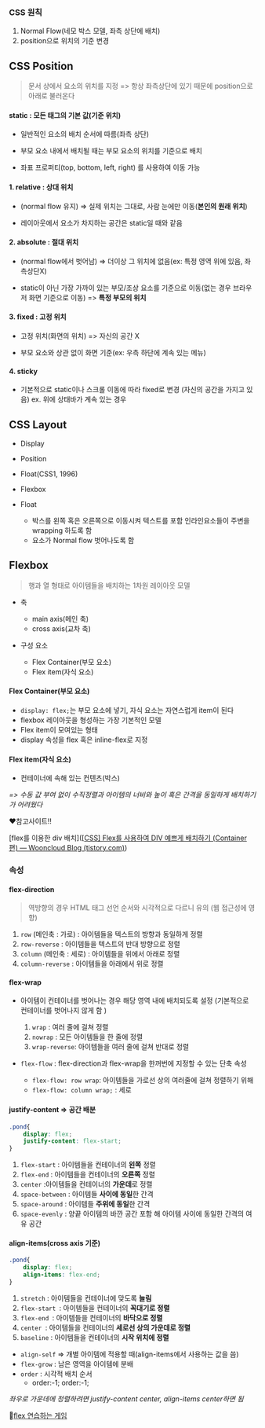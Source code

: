 ### CSS 원칙

1. Normal Flow(네모 박스 모델, 좌측 상단에 배치)
2. position으로 위치의 기준 변경



## CSS Position

> 문서 상에서 요소의 위치를 지정 => 항상 좌측상단에 있기 때문에 position으로 아래로 불러온다



#### static : 모든 태그의 기본 값(기준 위치)

- 일반적인 요소의 배치 순서에 따름(좌측 상단)
- 부모 요소 내에서 배치될 때는 부모 요소의 위치를 기준으로 배치

- 좌표 프로퍼티(top, bottom, left, right) 를 사용하여 이동 가능



#### 1. relative : 상대 위치

- (normal flow 유지) => 실제 위치는 그대로, 사람 눈에만 이동(**본인의 원래 위치**)

 - 레이아웃에서 요소가 차지하는 공간은 static일 때와 같음



#### 2. absolute : 절대 위치

- (normal flow에서 벗어남) => 더이상 그 위치에 없음(ex: 특정 영역 위에 있음, 좌측상단X)

 - static이 아닌 가장 가까이 있는 부모/조상 요소를 기준으로 이동(없는 경우 브라우저 화면 기준으로 이동) => **특정 부모의 위치**



#### 3. fixed : 고정 위치

- 고정 위치(화면의 위치) => 자신의 공간 X

 - 부모 요소와 상관 없이 화면 기준(ex: 우측 하단에 계속 있는 메뉴)



#### 4. sticky 

- 기본적으로 static이나 스크롤 이동에 따라 fixed로 변경 (자신의 공간을 가지고 있음) ex. 위에 상태바가 계속 있는 경우





## CSS Layout

- Display
- Position
- Float(CSS1, 1996)
- Flexbox



- Float 
  - 박스를 왼쪽 혹은 오른쪽으로 이동시켜 텍스트를 포함 인라인요소들이 주변을 wrapping 하도록 함
  - 요소가 Normal flow 벗어나도록 함



## Flexbox

> 행과 열 형태로 아이템들을 배치하는 1차원 레이아웃 모델

- 축
  - main axis(메인 축)
  - cross axis(교차 축)

- 구성 요소
  - Flex Container(부모 요소)
  - Flex item(자식 요소)




#### Flex Container(부모 요소)

- `display: flex;`는 부모 요소에 넣기, 자식 요소는 자연스럽게 item이 된다
- flexbox 레이아웃을 형성하는 가장 기본적인 모델
- Flex item이 모여있는 형태
- display 속성을 flex 혹은 inline-flex로 지정

#### Flex item(자식 요소)

- 컨테이너에 속해 있는 컨텐츠(박스)

  

*=> 수동 값 부여 없이 수직정렬과 아이템의 너비와 높이 혹은 간격을 동일하게 배치하기가 어려웠다*



❤참고사이트!!

[flex를 이용한 div 배치]([[CSS\] Flex를 사용하여 DIV 예쁘게 배치하기 (Container 편) — Wooncloud Blog (tistory.com)](https://wooncloud.tistory.com/10))

###  속성

#### flex-direction

> 역방향의 경우 HTML 태그 선언 순서와 시각적으로 다르니 유의 (웹 접근성에 영향)

1. `row` (메인축 : 가로) : 아이템들을 텍스트의 방향과 동일하게 정렬
2. `row-reverse` : 아이템들을 텍스트의 반대 방향으로 정렬
3. `column` (메인축 : 세로) : 아이템들을 위에서 아래로 정렬
4. `column-reverse` : 아이템들을 아래에서 위로 정렬



#### flex-wrap

- 아이템이 컨테이너를 벗어나는 경우 해당 영역 내에 배치되도록 설정 (기본적으로 컨테이너를 벗어나지 않게 함 )
  1. `wrap` : 여러 줄에 걸쳐 정렬
  2. `nowrap` : 모든 아이템들을 한 줄에 정렬
  3. `wrap-reverse`: 아이템들을 여러 줄에 걸쳐 반대로 정렬



- `flex-flow` : flex-direction과 flex-wrap을 한꺼번에 지정할 수 있는 단축 속성
  - `flex-flow: row wrap`: 아이템들을 가로선 상의 여러줄에 걸쳐 정렬하기 위해
  - `flex-flow: column wrap;` : 세로



 #### justify-content => 공간 배분

```css
.pond{
	display: flex; 
	justify-content: flex-start;
}
```



1. `flex-start` : 아이템들을 컨테이너의 **왼쪽** 정렬
2. `flex-end` : 아이템들을 컨테이너의 **오른쪽** 정렬
3. `center` :아이템들을 컨테이너의 **가운데**로 정렬
4. `space-between` : 아이템들 **사이에 동일**한 간격
5. `space-around` : 아이템들 **주위에 동일**한 간격
6. `space-evenly` : 양끝 아이템의 바깐 공간 포함 해 아이템 사이에 동일한 간격의 여유 공간



#### align-items(cross axis 기준)

```css
.pond{
	display: flex; 
	align-items: flex-end;
}
```



1. `stretch` : 아이템들을 컨테이너에 맞도록 **늘림**
2. `flex-start `: 아이템들을 컨테이너의 **꼭대기로 정렬**
3. `flex-end `: 아이템들을 컨테이너의 **바닥으로 정렬**
4. `center `: 아이템들을 컨테이너의 **세로선 상의 가운데로 정렬**
5. `baseline` : 아이템들을 컨테이너의 **시작 위치에 정렬**



- `align-self` => 개별 아이템에 적용할 때(align-items에서 사용하는 값을 씀)
- `flex-grow` : 남은 영역을 아이템에 분배 
- `order` : 시각적 배치 순서
  - order:-1;  order:-1;



*좌우로 가운데에 정렬하려면 justify-content center, align-items center하면 됨*

🐸[flex 연습하는 게임](https://flexboxfroggy.com/#ko)
